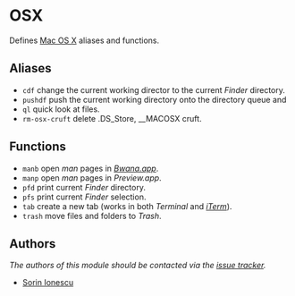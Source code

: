 OSX
===

Defines [Mac OS X][1] aliases and functions.

Aliases
-------

  - `cdf` change the current working director to the current _Finder_ directory.
  - `pushdf` push the current working directory onto the directory queue and
  - `ql` quick look at files.
  - `rm-osx-cruft` delete .DS\_Store, \_\_MACOSX cruft.

Functions
---------

- `manb` open _man_ pages in [_Bwana.app_][2].
- `manp` open _man_ pages in _Preview.app_.
- `pfd` print current _Finder_ directory.
- `pfs` print current _Finder_ selection.
- `tab` create a new tab (works in both _Terminal_ and [_iTerm_][3]).
- `trash` move files and folders to _Trash_.

Authors
-------
*The authors of this module should be contacted via the [issue tracker][4].*

  - [Sorin Ionescu](https://github.com/sorin-ionescu)

[1]: http://www.apple.com/macosx/
[2]: http://bruji.com/bwana/
[3]: http://www.iterm2.com/
[4]: https://github.com/sorin-ionescu/oh-my-zsh/issues

